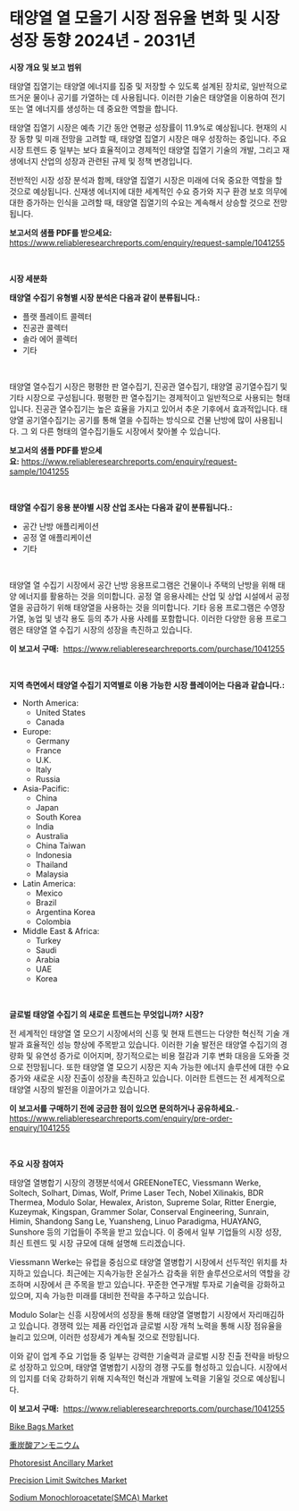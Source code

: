 <p><h1>태양열 열 모을기 시장 점유율 변화 및 시장 성장 동향 2024년 - 2031년</h1></p><p><strong>시장 개요 및 보고 범위</strong></p>
<p><p>태양열 집열기는 태양열 에너지를 집중 및 저장할 수 있도록 설계된 장치로, 일반적으로 뜨거운 물이나 공기를 가열하는 데 사용됩니다. 이러한 기술은 태양열을 이용하여 전기 또는 열 에너지를 생성하는 데 중요한 역할을 합니다.</p><p>태양열 집열기 시장은 예측 기간 동안 연평균 성장률이 11.9%로 예상됩니다. 현재의 시장 동향 및 미래 전망을 고려할 때, 태양열 집열기 시장은 매우 성장하는 중입니다. 주요 시장 트렌드 중 일부는 보다 효율적이고 경제적인 태양열 집열기 기술의 개발, 그리고 재생에너지 산업의 성장과 관련된 규제 및 정책 변경입니다.</p><p>전반적인 시장 성장 분석과 함께, 태양열 집열기 시장은 미래에 더욱 중요한 역할을 할 것으로 예상됩니다. 신재생 에너지에 대한 세계적인 수요 증가와 지구 환경 보호 의무에 대한 증가하는 인식을 고려할 때, 태양열 집열기의 수요는 계속해서 상승할 것으로 전망됩니다.</p></p>
<p><strong>보고서의 샘플 PDF를 받으세요:</strong> <a href="https://www.reliableresearchreports.com/enquiry/request-sample/1041255">https://www.reliableresearchreports.com/enquiry/request-sample/1041255</a></p>
<p>&nbsp;</p>
<p><strong>시장 세분화</strong></p>
<p><strong>태양열 수집기 유형별 시장 분석은 다음과 같이 분류됩니다.:</strong></p>
<p><ul><li>플랫 플레이트 콜렉터</li><li>진공관 콜렉터</li><li>솔라 에어 콜렉터</li><li>기타</li></ul></p>
<p>&nbsp;</p>
<p><p>태양열 열수집기 시장은 평평한 판 열수집기, 진공관 열수집기, 태양열 공기열수집기 및 기타 시장으로 구성됩니다. 평평한 판 열수집기는 경제적이고 일반적으로 사용되는 형태입니다. 진공관 열수집기는 높은 효율을 가지고 있어서 추운 기후에서 효과적입니다. 태양열 공기열수집기는 공기를 통해 열을 수집하는 방식으로 건물 난방에 많이 사용됩니다. 그 외 다른 형태의 열수집기들도 시장에서 찾아볼 수 있습니다.</p></p>
<p><strong>보고서의 샘플 PDF를 받으세요:</strong>&nbsp;<a href="https://www.reliableresearchreports.com/enquiry/request-sample/1041255">https://www.reliableresearchreports.com/enquiry/request-sample/1041255</a></p>
<p>&nbsp;</p>
<p><strong> 태양열 수집기 응용 분야별 시장 산업 조사는 다음과 같이 분류됩니다.:</strong></p>
<p><ul><li>공간 난방 애플리케이션</li><li>공정 열 애플리케이션</li><li>기타</li></ul></p>
<p>&nbsp;</p>
<p><p>태양열 열 수집기 시장에서 공간 난방 응용프로그램은 건물이나 주택의 난방을 위해 태양 에너지를 활용하는 것을 의미합니다. 공정 열 응용사례는 산업 및 상업 시설에서 공정 열을 공급하기 위해 태양열을 사용하는 것을 의미합니다. 기타 응용 프로그램은 수영장 가열, 농업 및 냉각 용도 등의 추가 사용 사례를 포함합니다. 이러한 다양한 응용 프로그램은 태양열 열 수집기 시장의 성장을 촉진하고 있습니다.</p></p>
<p><strong>이 보고서 구매:</strong>&nbsp; <a href="https://www.reliableresearchreports.com/purchase/1041255">https://www.reliableresearchreports.com/purchase/1041255</a></p>
<p>&nbsp;</p>
<p><strong>지역 측면에서 태양열 수집기 지역별로 이용 가능한 시장 플레이어는 다음과 같습니다.:</strong></p>
<p><ul>
    <li>
        North America:
        <ul>
            <li>United States</li>
            <li>Canada</li>
        </ul>
    </li>
    <li>
        Europe:
        <ul>
            <li>Germany</li>
            <li>France</li>
            <li>U.K.</li>
            <li>Italy</li>
            <li>Russia</li>
        </ul>
    </li>
    <li>
        Asia-Pacific:
        <ul>
            <li>China</li>
            <li>Japan</li>
            <li>South Korea</li>
            <li>India</li>
            <li>Australia</li>
            <li>China Taiwan</li>
            <li>Indonesia</li>
            <li>Thailand</li>
            <li>Malaysia</li>
        </ul>
    </li>
    <li>
        Latin America:
        <ul>
            <li>Mexico</li>
            <li>Brazil</li>
            <li>Argentina Korea</li>
            <li>Colombia</li>
        </ul>
    </li>
    <li>
        Middle East & Africa:
        <ul>
            <li>Turkey</li>
            <li>Saudi</li>
            <li>Arabia</li>
            <li>UAE</li>
            <li>Korea</li>
        </ul>
    </li>
    </ul></p>
<p>&nbsp;</p>
<p><strong>글로벌 태양열 수집기 의 새로운 트렌드는 무엇입니까? 시장?</strong></p>
<p><p>전 세계적인 태양열 열 모으기 시장에서의 신흥 및 현재 트렌드는 다양한 혁신적 기술 개발과 효율적인 성능 향상에 주목받고 있습니다. 이러한 기술 발전은 태양열 수집기의 경량화 및 유연성 증가로 이어지며, 장기적으로는 비용 절감과 기후 변화 대응을 도와줄 것으로 전망됩니다. 또한 태양열 열 모으기 시장은 지속 가능한 에너지 솔루션에 대한 수요 증가와 새로운 시장 진출이 성장을 촉진하고 있습니다. 이러한 트렌드는 전 세계적으로 태양열 시장의 발전을 이끌어가고 있습니다.</p></p>
<p><strong>이 보고서를 구매하기 전에 궁금한 점이 있으면 문의하거나 공유하세요.</strong>- <a href="https://www.reliableresearchreports.com/enquiry/pre-order-enquiry/1041255">https://www.reliableresearchreports.com/enquiry/pre-order-enquiry/1041255</a></p>
<p>&nbsp;</p>
<p><strong>주요 시장 참여자</strong></p>
<p><p>태양열 열병합기 시장의 경쟁분석에서 GREENoneTEC, Viessmann Werke, Soltech, Solhart, Dimas, Wolf, Prime Laser Tech, Nobel Xilinakis, BDR Thermea, Modulo Solar, Hewalex, Ariston, Supreme Solar, Ritter Energie, Kuzeymak, Kingspan, Grammer Solar, Conserval Engineering, Sunrain, Himin, Shandong Sang Le, Yuansheng, Linuo Paradigma, HUAYANG, Sunshore 등의 기업들이 주목을 받고 있습니다. 이 중에서 일부 기업들의 시장 성장, 최신 트렌드 및 시장 규모에 대해 설명해 드리겠습니다.</p><p>Viessmann Werke는 유럽을 중심으로 태양열 열병합기 시장에서 선두적인 위치를 차지하고 있습니다. 최근에는 지속가능한 온실가스 감축을 위한 솔루션으로서의 역할을 강조하며 시장에서 큰 주목을 받고 있습니다. 꾸준한 연구개발 투자로 기술력을 강화하고 있으며, 지속 가능한 미래를 대비한 전략을 추구하고 있습니다.</p><p>Modulo Solar는 신흥 시장에서의 성장을 통해 태양열 열병합기 시장에서 자리매김하고 있습니다. 경쟁력 있는 제품 라인업과 글로벌 시장 개척 노력을 통해 시장 점유율을 늘리고 있으며, 이러한 성장세가 계속될 것으로 전망됩니다.</p><p>이와 같이 업계 주요 기업들 중 일부는 강력한 기술력과 글로벌 시장 진출 전략을 바탕으로 성장하고 있으며, 태양열 열병합기 시장의 경쟁 구도를 형성하고 있습니다. 시장에서의 입지를 더욱 강화하기 위해 지속적인 혁신과 개발에 노력을 기울일 것으로 예상됩니다.</p></p>
<p><strong>이 보고서 구매:</strong>&nbsp;&nbsp;<a href="https://www.reliableresearchreports.com/purchase/1041255">https://www.reliableresearchreports.com/purchase/1041255</a></p>
<p><p><a href="https://github.com/mabutironaldo/Market-Research-Report-List-3/blob/main/bike-bags-market.md">Bike Bags Market</a></p><p><a href="https://github.com/ihabdkwlxs948/Market-Research-Report-List-1/blob/main/9383573188436.md">重炭酸アンモニウム</a></p><p><a href="https://view.publitas.com/reportprime-1/photoresist-ancillary-market-size-share-trends-analysis-report-by-application-regional-outlook-competitive-strategies-and-segment-forecasts-2023-2030/">Photoresist Ancillary Market</a></p><p><a href="https://view.publitas.com/reportprime-1/precision-limit-switches-market-size-growth-outlook-from-2024-to-2031-projecting-at-markets-trends-analysis-by-application-regional-outlook-and-revenue/">Precision Limit Switches Market</a></p><p><a href="https://rainy-horn-d69.notion.site/Sodium-Monochloroacetate-SMCA-Market-Centers-on-Aspects-such-as-Market-Growth-Market-Share-Market-46c7c783b51540f38dda96a28c654e2b">Sodium Monochloroacetate(SMCA) Market</a></p></p>
